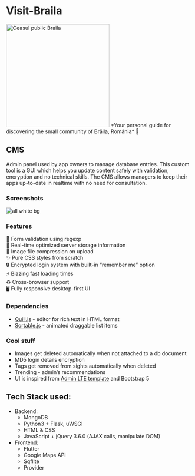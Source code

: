 # Visit-Braila

<img alt="Ceasul public Braila" src="https://user-images.githubusercontent.com/55505135/189184041-548a2512-f20e-4aa4-8391-3db37b8ee913.png" width="280" height="280">
*Your personal guide for discovering the small community of Brăila, România* 📍

## CMS
Admin panel used by app owners to manage database entries. This custom tool is a GUI which helps you update content safely with validation, encryption and no technical skills. The CMS allows managers to keep their apps up-to-date in realtime with no need for consultation.

### Screenshots
![all white bg](https://user-images.githubusercontent.com/55505135/185123116-4d9f7fe0-b61b-4f40-9cc0-e70a9fc88557.png)

### Features
📝 Form validation using regexp  
💾 Real-time optimized server storage information  
🌆 Image file compression on upload  
✨ Pure CSS styles from scratch  
🔒 Encrypted login system with built-in “remember me” option  
⚡️  Blazing fast loading times  
♻️  Cross-browser support  
🖥 Fully responsive desktop-first UI

### Dependencies
- [Quill.js](https://github.com/quilljs/quill) - editor for rich text in HTML format
- [Sortable.js](https://github.com/SortableJS/Sortable) - animated draggable list items

### Cool stuff
- Images get deleted automatically when not attached to a db document
- MD5 login details encryption
- Tags get removed from sights automatically when deleted
- Trending - admin’s recommendations
- UI is inspired from [Admin LTE template](https://adminlte.io/) and Bootstrap 5

## Tech Stack used:
- Backend:
  - MongoDB
  - Python3 + Flask, uWSGI
  - HTML & CSS
  - JavaScript + jQuery 3.6.0 (AJAX calls, manipulate DOM)
- Frontend:
  - Flutter
  - Google Maps API
  - Sqflite
  - Provider
